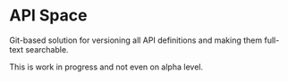 # API Space
Git-based solution for versioning all API definitions and making them full-text searchable.

This is work in progress and not even on alpha level.
